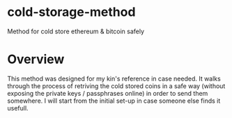 # cold-storage-method
Method for cold store ethereum &amp; bitcoin safely

# Overview
This method was designed for my kin's reference in case needed. It walks through the process of retriving the cold stored coins in a safe way (without exposing the private keys / passphrases online) in order to send them somewhere. I will start from the initial set-up in case someone else finds it usefull.
